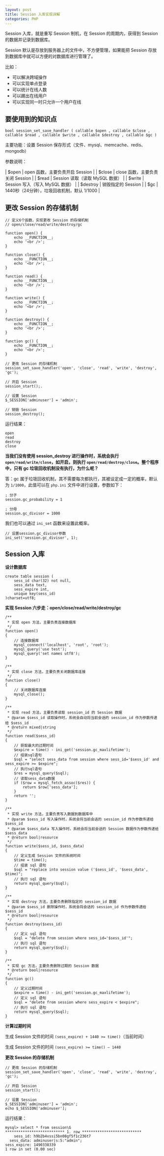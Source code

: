 ```yaml
---
layout: post
title: Session 入库实现详解
categories: PHP
---
```


Session 入库，就是重写 Session 制机，在 Session 的周期内，获得到 Session 的数据并记录到数据库。

Session 默认是存放到服务器上的文件中，不方便管理，如果能把 Session 存放到数据库中就可以方便的对数据库进行管理了。

比如：

* 可以解决跨域操作
* 可以实现单点登录
* 可以统计在线人数
* 可以踢出在线用户
* 可以实现同一时只允许一个用户在线

## 要使用到的知识点

~~~
bool session_set_save_handler ( callable $open , callable $close , callable $read , callable $write , callable $destroy , callable $gc )
~~~

主要功能：设置 Session 保存形式（文件、mysql、memcache、redis、mongodb）

参数说明：

| $open | open 函数，主要负责开启 Session |
| $close | close 函数，主要负责关闭 Session |
| $read | Session 读取（读取 MySQL 数据） |
| $write | Session 写入（写入 MySQL 数据） |
| $destroy | 销毁指定的 Session |
| $gc | 1440秒（24分钟），垃圾回收机制，默认 1/1000 |

## 更改 Session 的存储机制

~~~
// 定义6个函数，实现更改 Session 的存储机制
// open/close/read/write/destroy/gc

function open() {
    echo __FUNCTION__;
    echo '<br />';
}

function close() {
    echo __FUNCTION__;
    echo '<br />';
}

function read() {
    echo __FUNCTION__;
    echo '<br />';
}

function write() {
    echo __FUNCTION__;
    echo '<br />';
}

function destroy() {
    echo __FUNCTION__;
    echo '<br />';
}

function gc() {
    echo __FUNCTION__;
    echo '<br />';
}

// 更改 Session 的存储机制
session_set_save_handler('open', 'close', 'read', 'write', 'destroy', 'gc');

// 开启 Session
session_start();.

// 设置 Session
$_SESSION['adminuser'] = 'admin';

// 销毁 Session
session_destroy();
~~~

运行结果：

~~~
open
read
destroy
close
~~~

**当我们没有使用 session_destroy 进行操作时，系统会执行 `open/read/write/close`，如开启，则执行 `open/read/destroy/close`。整个程序中，只有 gc 垃圾回收机制没有执行，为什么呢？**

答：gc 属于垃圾回收机制，其不需要每次都执行，其被设定成一定的概率，默认为 `1/1000`，此值可以在 `php.ini` 文件中进行设置，参数如下：

```
; 分子
session.gc_probability = 1

; 分母
session.gc_divisor = 1000
```

我们也可以通过 `ini_set` 函数来设置此概率。

~~~
// 设置session.gc_divisor参数
ini_set('session.gc_divisor', 1);
~~~

## Session 入库

**设计数据库**

~~~
create table session (
    sess_id char(32) not null,
    sess_data text,
    sess_expire int,
    unique key(sess_id)
)charset=utf8;
~~~

**实现 Session 六步走：open/close/read/write/destroy/gc**

~~~
/**
 * 实现 open 方法，主要负责连接数据库
 */
function open()
{
    // 连接数据库
    mysql_connect('localhost', 'root', 'root');
    mysql_query('use test');
    mysql_query('set names utf8');
}

/**
 * 实现 close 方法，主要负责关闭数据库连接
 */
function close()
{
    // 关闭数据库连接
    mysql_close();
}

/**
 * 实现 read 方法，主要负责读取 session_id 的 Session 数据
 * @param $sess_id 读取操作时，系统会自动将当前会话的 session_id 作为参数传递给 $sess_id
 * @return mixed|string
 */
function read($sess_id)
{
    // 获取最大的过期时间
    $expire = time() - ini_get('session.gc_maxlifetime');
    // 组装sql语句
    $sql = "select sess_data from session where sess_id='$sess_id' and sess_expire >= $expire";
    // 执行sql语句
    $res = mysql_query($sql);
    // 读取sess_data数据
    if ($row = mysql_fetch_assoc($res)) {
        return $row['sess_data'];
    }
    return '';
}

/**
 * 实现 write 方法，主要负责写入数据到数据库中
 * @param $sess_id 写入操作时，系统会将当前会话的 session_id 作为参数传递给 $sess_id
 * @param $sess_data 写入操作时，系统会将当前会话的 Session 数据作为参数传递给 $sess_data
 * @return bool|resource
 */
function write($sess_id, $sess_data)
{
    // 定义生成 Session 文件的系统时间
    $time = time();
    // 组装 sql 语句
    $sql = "replace into session value ('$sess_id', '$sess_data', $time)";
    // 执行 sql 语句
    return mysql_query($sql);
}

/**
 * 实现 destroy 方法，主要负责删除指定的 session_id 数据
 * @param $sess_id 删除操作时，系统会将会话的 session_id 作为参数传递给 $sess_id
 * @return bool|resource
 */
function destroy($sess_id)
{
    // 定义 sql 语句
    $sql = "delete from session where sess_id='$sess_id'";
    // 执行 sql 语句
    return mysql_query($sql);
}

/**
 * 实现 gc 方法，主要负责删除过期的 Session 数据
 * @return bool|resource
 */
function gc()
{
    // 定义过期时间
    $expire = time() - ini_get('session.gc_maxlifetime');
    // 定义 sql 语句
    $sql = "delete from session where sess_expire < $expire";
    // 执行 sql 语句
    return mysql_query($sql);
}
~~~

**计算过期时间**

生成 Session 文件的时间 `(sess_expire) + 1440 >= time()`（当前时间）

生成 Session 文件的时间 `(sess_expire) >= time() – 1440`

**更改 Session 的存储机制**

~~~
// 更改 Session 的存储机制
session_set_save_handler('open', 'close', 'read', 'write', 'destroy', 'gc');

// 开启 Session
session_start();

// 设置 Session
$_SESSION['adminuser'] = 'admin';
echo $_SESSION['adminuser'];
~~~

运行结果：

```
mysql> select * from session\G
*************************** 1. row ***************************
    sess_id: h9b2b4vssi5bn08gf5f1c236t7
  sess_data: adminuser|s:5:"admin";
sess_expire: 1490338339
1 row in set (0.00 sec)
```